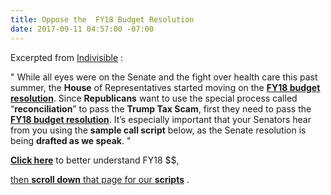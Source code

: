 ```yaml
---
title: Oppose the  FY18 Budget Resolution
date: 2017-09-11 04:57:00 -07:00
---
```


Excerpted from [Indivisible](https://www.indivisibleguide.com/) :

"  While all eyes were on the Senate and the fight over health care this past summer, the **House** of Representatives started moving on the **[FY18 budget resolution](https://budget.house.gov/budgets/fy18/)**. Since **Republicans** want to use the special process called “**reconciliation**” to pass the **Trump Tax Scam**, first they need to pass the **[FY18 budget resolution](https://budget.house.gov/budgets/fy18/)**. It’s especially important that your Senators hear from you using the **sample call script** below, as the Senate resolution is being **drafted as we speak**.  "

[**Click here**](https://www.indivisibleguide.com/resource/trump-tax-scam-step-1-budget-resolution/) to better understand FY18 $$,
 
[then **scroll down** that page for our **scripts**](https://www.indivisibleguide.com/resource/trump-tax-scam-step-1-budget-resolution/) .

